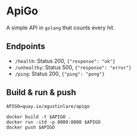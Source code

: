 # ApiGo

A simple API in `golang` that counts every hit.

## Endpoints
+ `/health`: Status 200, `{"response": "ok"}`
+ `/unhealthy`: Status 500, `{"response": "error"}`
+ `/ping`: Status 200, `{"ping": "pong"}`

## Build & run & push
```=bash
APIGO=quay.io/agustinlare/apigo

docker build -t $APIGO .
docker run -itd -p 8080:8080 $APIGO
docker push $APIGO
```
